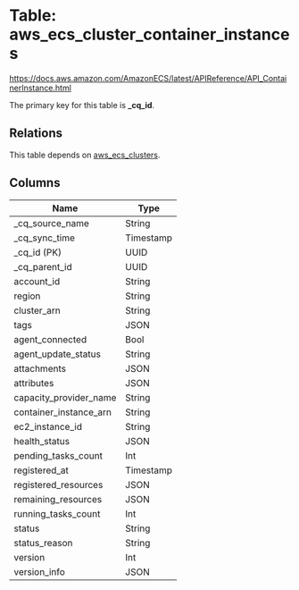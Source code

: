 # Table: aws_ecs_cluster_container_instances

https://docs.aws.amazon.com/AmazonECS/latest/APIReference/API_ContainerInstance.html

The primary key for this table is **_cq_id**.

## Relations

This table depends on [aws_ecs_clusters](aws_ecs_clusters.md).

## Columns

| Name          | Type          |
| ------------- | ------------- |
|_cq_source_name|String|
|_cq_sync_time|Timestamp|
|_cq_id (PK)|UUID|
|_cq_parent_id|UUID|
|account_id|String|
|region|String|
|cluster_arn|String|
|tags|JSON|
|agent_connected|Bool|
|agent_update_status|String|
|attachments|JSON|
|attributes|JSON|
|capacity_provider_name|String|
|container_instance_arn|String|
|ec2_instance_id|String|
|health_status|JSON|
|pending_tasks_count|Int|
|registered_at|Timestamp|
|registered_resources|JSON|
|remaining_resources|JSON|
|running_tasks_count|Int|
|status|String|
|status_reason|String|
|version|Int|
|version_info|JSON|